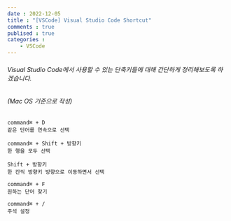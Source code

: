 ```yaml
---
date : 2022-12-05
title : "[VSCode] Visual Studio Code Shortcut"
comments : true
publised : true
categories :
    - VSCode
---
```


###### Visual Studio Code에서 사용할 수 있는 단축키들에 대해 간단하게 정리해보도록 하겠습니다.

###### (Mac OS 기준으로 작성)

```
command⌘ + D
같은 단어를 연속으로 선택
```

```
command⌘ + Shift + 방향키
한 행을 모두 선택
```

```
Shift + 방향키
한 칸씩 방향키 방향으로 이동하면서 선택
```

```
command⌘ + F
원하는 단어 찾기
```

```
command⌘ + /
주석 설정
```


